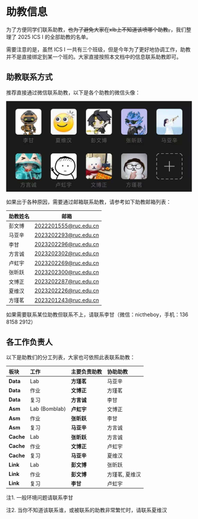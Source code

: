 # 助教信息

为了方便同学们联系助教，~~也为了避免大家在xlb上不知道该喷哪个助教。~~，我们整理了 2025 ICS I 的全部助教的名单。

需要注意的是，虽然 ICS I 一共有三个班级，但是今年为了更好地协调工作，助教并不是直接绑定到某一个班的。大家直接按照本文档中的信息联系助教即可。

## 助教联系方式

推荐直接通过微信联系助教，以下是各个助教的微信头像：

![微信头像](.img/ta_avatars.jpg)

如果出于各种原因，需要通过邮箱联系助教，请参考如下助教邮箱列表：

| 助教姓名 | 邮箱 |
| - | - |
|彭文博|<2022201555@ruc.edu.cn>|
|马亚辛|<2023202293@ruc.edu.cn>|
|李甘|<2023202296@ruc.edu.cn>|
|方言诚|<2023202302@ruc.edu.cn>|
|卢虹宇|<2023202269@ruc.edu.cn>|
|张昕跃|<2023202300@ruc.edu.cn>|
|文博正|<2023202287@ruc.edu.cn>|
|夏维汉|<2023202226@ruc.edu.cn>|
|方瑾茗|<2023201243@ruc.edu.cn>|

如果需要联系某位助教但联系不上，请联系李甘（微信：nictheboy，手机：136 8158 2912）

## 各工作负责人

以下是助教们的分工列表，大家也可依照此表联系助教：

| 板块 | 工作 | 主要负责助教 | 协助助教 |
| :--- | :--- | :--- | :--- |
| **Data** | Lab | **方瑾茗** | 马亚辛 |
| **Data** | 作业  | **文博正** | 方瑾茗 |
| **Data** | 复习 | **方言诚** | 李甘 |
| **Asm** | Lab (Bomblab) | **卢虹宇** | 文博正 |
| **Asm** | 作业  | **张昕跃** | 李甘 |
| **Asm** | 复习 | **马亚辛** | 方言诚 |
| **Cache** | Lab | **张昕跃** | 方言诚 |
| **Cache** | 作业  | **文博正** | 卢虹宇 |
| **Cache** | 复习 | **马亚辛** | 夏维汉 |
| **Link** | Lab | **彭文博** | 张昕跃 |
| **Link** | 作业  | **彭文博** | 方瑾茗, 夏维汉 |
| **Link** | 复习 | **李甘** | 卢虹宇 |

注1. 一般环境问题请联系李甘

注2. 当你不知道该联系谁，或被联系的助教非常繁忙时，请联系夏维汉
